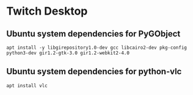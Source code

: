 # Twitch Desktop

## Ubuntu system dependencies for PyGObject

```
apt install -y libgirepository1.0-dev gcc libcairo2-dev pkg-config python3-dev gir1.2-gtk-3.0 gir1.2-webkit2-4.0
```
 
## Ubuntu system dependencies for python-vlc

```
apt install vlc
```